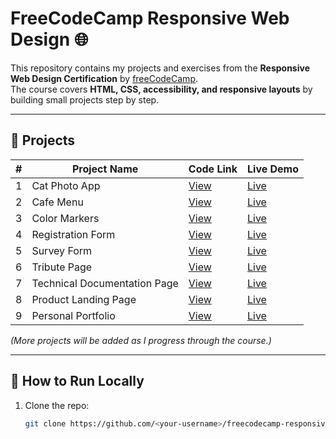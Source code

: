 # FreeCodeCamp Responsive Web Design 🌐

This repository contains my projects and exercises from the **Responsive Web Design Certification** by [freeCodeCamp](https://www.freecodecamp.org/).  
The course covers **HTML, CSS, accessibility, and responsive layouts** by building small projects step by step.

---

## 📂 Projects

| #  | Project Name          | Code Link | Live Demo |
|----|-----------------------|-----------|-----------|
| 1  | Cat Photo App         | [View](./01-cat-photo-app) | [Live](#) |
| 2  | Cafe Menu             | [View](./02-cafe-menu)    | [Live](#) |
| 3  | Color Markers         | [View](./03-color-markers)| [Live](#) |
| 4  | Registration Form     | [View](./04-registration-form) | [Live](#) |
| 5  | Survey Form           | [View](./05-survey-form)  | [Live](#) |
| 6  | Tribute Page          | [View](./06-tribute-page) | [Live](#) |
| 7  | Technical Documentation Page | [View](./07-tech-doc-page) | [Live](#) |
| 8  | Product Landing Page  | [View](./08-product-landing-page) | [Live](#) |
| 9  | Personal Portfolio    | [View](./09-personal-portfolio) | [Live](#) |

*(More projects will be added as I progress through the course.)*

---

## 🚀 How to Run Locally
1. Clone the repo:
   ```bash
   git clone https://github.com/<your-username>/freecodecamp-responsive-web-design.git
